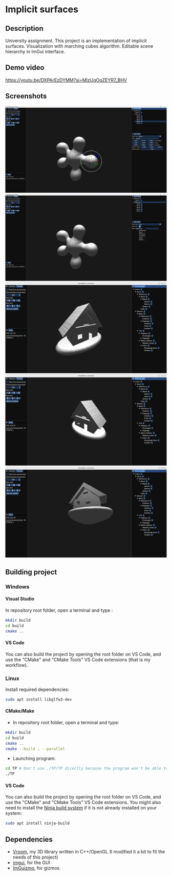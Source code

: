 # Implicit surfaces

## Description

University assignment.
This project is an implementation of implicit surfaces. Visualization with marching cubes algorithm. Editable scene hierarchy in ImGui interface.

## Demo video

https://youtu.be/DXPArEzDYMM?si=MlzUqOqZEYR7_BHV

## Screenshots

![Screenshot](Screenshots/Editor_Leaf.png)
![Screenshot](Screenshots/Editor_Node.png)
![Screenshot](Screenshots/Maison1.png)
![Screenshot](Screenshots/Maison2.png)
![Screenshot](Screenshots/Maison3.png)

## Building project

### Windows

#### Visual Studio

In repository root folder, open a terminal and type :

```bash
mkdir build
cd build
cmake ..
```

#### VS Code

You can also build the project by opening the root folder on VS Code, and use the "CMake" and "CMake Tools" VS Code extensions (that is my workflow).

### Linux

Install required dependencies:
```bash
sudo apt install libglfw3-dev
```

#### CMake/Make

- In repository root folder, open a terminal and type:
```bash
mkdir build
cd build
cmake ..
cmake --build . --parallel
```

- Launching program:
```bash
cd TP # Don't use ./TP/TP directly because the program won't be able to load resource files.
./TP
```

#### VS Code

You can also build the project by opening the root folder on VS Code, and use the "CMake" and "CMake Tools" VS Code extensions. You might also need to install the [Ninja build system](https://github.com/ninja-build/ninja) if it is not already installed on your system:

```bash
sudo apt install ninja-build
```

## Dependencies

- [Vroom](https://github.com/Hypooxanthine/Vroom), my 3D library written in C++/OpenGL (I modified it a bit to fit the needs of this project)
- [imgui](https://github.com/ocornut/imgui), for the GUI
- [ImGuizmo](https://github.com/CedricGuillemet/ImGuizmo), for gizmos.
